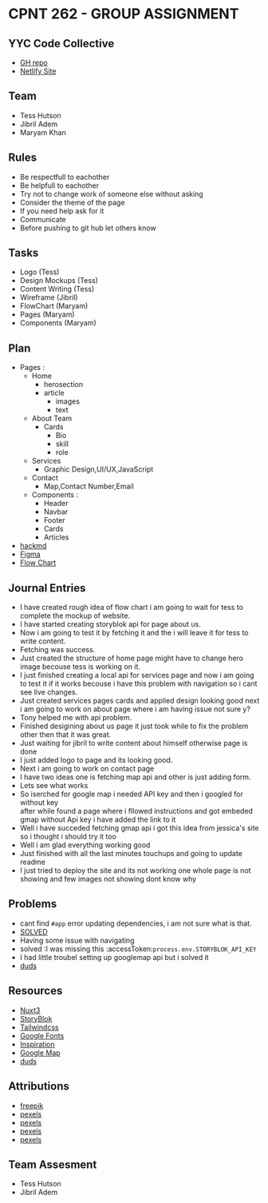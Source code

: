 # CPNT 262 - GROUP ASSIGNMENT

## YYC Code Collective

- [GH repo](https://github.com/maryambkhan/cpnt262-group-assignment3)
- [Netlify Site](https://fantastic-trifle-c2ffe0.netlify.app/)

## Team

- Tess Hutson
- Jibril Adem
- Maryam Khan

## Rules

- Be respectfull to eachother
- Be helpfull to eachother
- Try not to change work of someone else without asking
- Consider the theme of the page
- If you need help ask for it
- Communicate
- Before pushing to git hub let others know

## Tasks

- Logo (Tess)
- Design Mockups (Tess)
- Content Writing (Tess)
- Wireframe (Jibril)
- FlowChart (Maryam)
- Pages  (Maryam)
- Components (Maryam)

## Plan

 - Pages :
     - Home
        - herosection
        - article
            - images
            - text
     - About Team
        - Cards
           - Bio
           - skill
           - role
     - Services
       - Graphic Design,UI/UX,JavaScript
     - Contact
        - Map,Contact Number,Email
   - Components :
       - Header
       - Navbar
       - Footer
       - Cards
       - Articles
  - [hackmd](https://hackmd.io/Xeq--taORAuCBjLpOH0SsQ?both) 
  - [Figma](https://www.figma.com/file/GcUnHwF836HBozFskuJHdx/Group-Project---Design-Concept?node-id=0%3A1)
  - [Flow Chart](https://www.figma.com/file/VdzyyQrVXhqogkaCjQZ3eK/cpnt262-Team?node-id=0%3A1) 

## Journal Entries

 - I have created rough idea of flow chart i am going to wait for tess to complete the 
   mockup of website.
 - I have started creating storyblok api for page about us.
 - Now i am going to test it by fetching it and the i will leave it for tess to write content.
 - Fetching was success.
 - Just created the structure of home page might have to change hero image becouse tess is working on 
   it.
 - I just finished creating a local api for services page and now i am going to test it if it works
  becouse i have this problem with navigation so i cant see live changes.
 - Just created services pages cards and applied design looking good next i am going to work on about page
   where i am having issue not sure y?
 - Tony helped me with api problem.
 - Finished desigining about us page it just took while to fix the problem other then that it was great.
 - Just waiting for jibril to write content about himself otherwise page is done
 - I  just added logo to page and its looking good.
 - Next i am going to work on contact page 
 - I have two ideas one is fetching map api and other is just adding form.
 - Lets see what works 
 - So iserched for google map i needed API key and then i googled for without key  
   after while found a page where i fllowed instructions and got embeded gmap without Api key
   i have added the link to it
 - Well i have succeded fetching gmap api i got this idea from jessica's site so i thought i should try it too
 - Well i am glad everything working good
 - Just finished with all the last minutes touchups and going to update readme 
 - I just tried to deploy the site and its not working one whole page is not showing 
   and few images not showing dont know why 
 
 ## Problems

 - cant find `#app` error updating dependencies,  i am not sure what is that.
 - [SOLVED](https://github.com/storyblok/storyblok-vue/issues/13)
 - Having some issue with navigating 
 -  solved :I was missing this :accessToken:`process.env.STORYBLOK_API_KEY`
 - I had little troubel setting up googlemap api but i solved it
 - [duds](https://blog.duda.co/responsive-google-maps-for-your-website)

## Resources

 - [Nuxt3](https://v3.nuxtjs.org/)
 - [StoryBlok](https://www.storyblok.com/mp/storyblok-meets-vue3-nuxt3)
 - [Tailwindcss](https://tailwindcss.nuxtjs.org/tailwind/config/)
 - [Google Fonts](https://google-fonts.nuxtjs.org/setup)
 - [Inspiration](https://www.hilvy.io/)
 - [Google Map](https://developers.google.com/maps/documentation/embed/get-started)
 - [duds](https://blog.duda.co/responsive-google-maps-for-your-website)


## Attributions

- [freepik](https://www.freepik.com/premium-vector/concept-web-design-website-page-development-working-processtemplate-landing-page-website_18981803.htm#query=web%20development&position=31&from_view=search)
- [pexels](https://images.pexels.com/photos/160107/pexels-photo-160107.jpeg?auto=compress&cs=tinysrgb&w=1260&h=750&dpr=1)
- [pexels](https://images.pexels.com/photos/4578665/pexels-photo-4578665.jpeg?cs=srgb&dl=pexels-markus-winkler-4578665.jpg&fm=jpg)
- [pexels](https://images.pexels.com/photos/4348404/pexels-photo-4348404.jpeg?auto=compress&cs=tinysrgb&w=1260&h=750&dpr=1)
- [pexels](https://images.pexels.com/photos/1714340/pexels-photo-1714340.jpeg?auto=compress&cs=tinysrgb&w=1260&h=750&dpr=1)

## Team Assesment

- Tess Hutson
- Jibril Adem